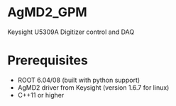 # AgMD2_GPM
Keysight U5309A Digitizer control and DAQ

# Prerequisites
* ROOT 6.04/08 (built with python support)
* AgMD2 driver from Keysight (version 1.6.7 for linux)
* C++11 or higher
